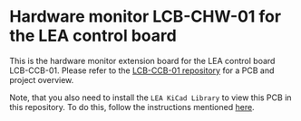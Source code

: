 # Hardware monitor LCB-CHW-01 for the LEA control board

This is the hardware monitor extension board for the LEA control board LCB-CCB-01. Please refer to the [LCB-CCB-01 repository](https://github.com/upb-lea/LCB-CCB-01_LEA_Control_Board) for a PCB and project overview.

Note, that you also need to install the `LEA KiCad Library` to view this PCB in this repository. To do this, follow the instructions mentioned [here](https://github.com/upb-lea/LCB-CCB-01_LEA_Control_Board/blob/main/README.md#downloading-this-project-and-folder-structure).
